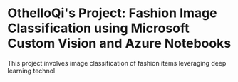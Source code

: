 # OthelloQi's Project: Fashion Image Classification using Microsoft Custom Vision and Azure Notebooks

This project involves image classification of fashion items leveraging deep learning technol